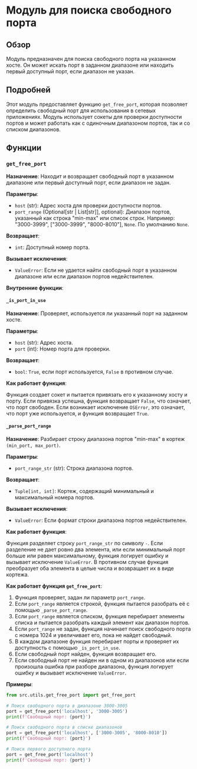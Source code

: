 # Модуль для поиска свободного порта

## Обзор

Модуль предназначен для поиска свободного порта на указанном хосте. Он может искать порт в заданном диапазоне или находить первый доступный порт, если диапазон не указан.

## Подробней

Этот модуль предоставляет функцию `get_free_port`, которая позволяет определить свободный порт для использования в сетевых приложениях. Модуль использует сокеты для проверки доступности портов и может работать как с одиночным диапазоном портов, так и со списком диапазонов.

## Функции

### `get_free_port`

**Назначение**: Находит и возвращает свободный порт в указанном диапазоне или первый доступный порт, если диапазон не задан.

**Параметры**:

- `host` (str): Адрес хоста для проверки доступности портов.
- `port_range` (Optional[str | List[str]], optional): Диапазон портов, указанный как строка "min-max" или список строк. Например: "3000-3999", ["3000-3999", "8000-8010"], `None`. По умолчанию `None`.

**Возвращает**:

- `int`: Доступный номер порта.

**Вызывает исключения**:

- `ValueError`: Если не удается найти свободный порт в указанном диапазоне или если диапазон портов недействителен.

**Внутренние функции**:

#### `_is_port_in_use`

   **Назначение**: Проверяет, используется ли указанный порт на заданном хосте.

   **Параметры**:

   - `host` (str): Адрес хоста.
   - `port` (int): Номер порта для проверки.

   **Возвращает**:

   - `bool`: `True`, если порт используется, `False` в противном случае.

   **Как работает функция**:

   Функция создает сокет и пытается привязать его к указанному хосту и порту. Если привязка успешна, функция возвращает `False`, что означает, что порт свободен. Если возникает исключение `OSError`, это означает, что порт уже используется, и функция возвращает `True`.

#### `_parse_port_range`

   **Назначение**: Разбирает строку диапазона портов "min-max" в кортеж `(min_port, max_port)`.

   **Параметры**:

   - `port_range_str` (str): Строка диапазона портов.

   **Возвращает**:

   - `Tuple[int, int]`: Кортеж, содержащий минимальный и максимальный номера портов.

   **Вызывает исключения**:

   - `ValueError`: Если формат строки диапазона портов недействителен.

   **Как работает функция**:

   Функция разделяет строку `port_range_str` по символу `-`. Если разделение не дает ровно два элемента, или если минимальный порт больше или равен максимальному, функция логирует ошибку и вызывает исключение `ValueError`. В противном случае функция преобразует оба элемента в целые числа и возвращает их в виде кортежа.

**Как работает функция `get_free_port`**:

1.  Функция проверяет, задан ли параметр `port_range`.
2.  Если `port_range` является строкой, функция пытается разобрать её с помощью `_parse_port_range`.
3.  Если `port_range` является списком, функция перебирает элементы списка и пытается разобрать каждый элемент как диапазон портов.
4.  Если `port_range` не задан, функция начинает поиск свободного порта с номера 1024 и увеличивает его, пока не найдет свободный.
5.  В каждом диапазоне функция перебирает порты и проверяет их доступность с помощью `_is_port_in_use`.
6.  Если свободный порт найден, функция возвращает его.
7.  Если свободный порт не найден ни в одном из диапазонов или если произошла ошибка при разборе диапазона, функция логирует ошибку и вызывает исключение `ValueError`.

**Примеры**:

```python
from src.utils.get_free_port import get_free_port

# Поиск свободного порта в диапазоне 3000-3005
port = get_free_port('localhost', '3000-3005')
print(f'Свободный порт: {port}')

# Поиск свободного порта в списке диапазонов
port = get_free_port('localhost', ['3000-3005', '8000-8010'])
print(f'Свободный порт: {port}')

# Поиск первого доступного порта
port = get_free_port('localhost')
print(f'Свободный порт: {port}')
```